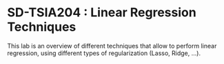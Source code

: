 # SD-TSIA204 : Linear Regression Techniques
This lab is an overview of different techniques that allow to perform linear regression, using different types of regularization (Lasso, Ridge, ...).
